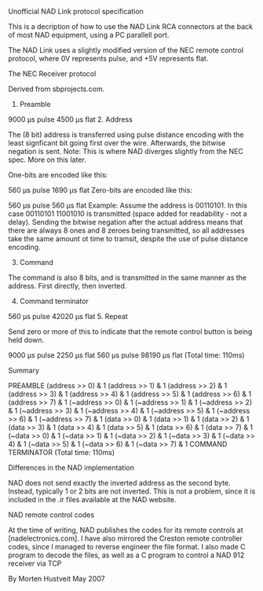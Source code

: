 Unofficial NAD Link protocol specification

This is a decription of how to use the NAD Link RCA connectors at the back of most NAD equipment, using a PC parallell port.

The NAD Link uses a slightly modified version of the NEC remote control protocol, where 0V represents pulse, and +5V represents flat.

The NEC Receiver protocol

Derived from sbprojects.com.

1. Preamble

  9000 μs pulse
  4500 μs flat
2. Address

The (8 bit) address is transferred using pulse distance encoding with the least signficant bit going first over the wire. Afterwards, the bitwise negation is sent. Note: This is where NAD diverges slightly from the NEC spec. More on this later.

One-bits are encoded like this:

  560 μs pulse
 1690 μs flat
Zero-bits are encoded like this:

  560 μs pulse
  560 μs flat
Example: Assume the address is 00110101. In this case 00110101 11001010 is transmitted (space added for readability - not a delay). Sending the bitwise negation after the actual address means that there are always 8 ones and 8 zeroes being transmitted, so all addresses take the same amount ot time to tramsit, despite the use of pulse distance encoding.

3. Command

The command is also 8 bits, and is transmitted in the same manner as the address. First directly, then inverted.

4. Command terminator

  560 μs pulse
42020 μs flat
5. Repeat

Send zero or more of this to indicate that the remote control button is being held down.

 9000 μs pulse
 2250 μs flat
  560 μs pulse
98190 μs flat
(Total time: 110ms)

Summary

PREAMBLE
(address >> 0) & 1
(address >> 1) & 1
(address >> 2) & 1
(address >> 3) & 1
(address >> 4) & 1
(address >> 5) & 1
(address >> 6) & 1
(address >> 7) & 1
(~address >> 0) & 1
(~address >> 1) & 1
(~address >> 2) & 1
(~address >> 3) & 1
(~address >> 4) & 1
(~address >> 5) & 1
(~address >> 6) & 1
(~address >> 7) & 1
(data >> 0) & 1
(data >> 1) & 1
(data >> 2) & 1
(data >> 3) & 1
(data >> 4) & 1
(data >> 5) & 1
(data >> 6) & 1
(data >> 7) & 1
(~data >> 0) & 1
(~data >> 1) & 1
(~data >> 2) & 1
(~data >> 3) & 1
(~data >> 4) & 1
(~data >> 5) & 1
(~data >> 6) & 1
(~data >> 7) & 1
COMMAND TERMINATOR
(Total time: 110ms)

Differences in the NAD implementation

NAD does not send exactly the inverted address as the second byte. Instead, typically 1 or 2 bits are not inverted. This is not a problem, since it is included in the .ir files available at the NAD website.

NAD remote control codes

At the time of writing, NAD publishes the codes for its remote controls at [nadelectronics.com]. I have also mirrored the Creston remote controller codes, since I managed to reverse engineer the file format. I also made C program to decode the files, as well as a C program to control a NAD 912 receiver via TCP

By Morten Hustveit <morten full-stop hustveit at gmail full-stop com> May 2007